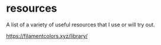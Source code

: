 # resources
A list of a variety of useful resources that I use or will try out.

https://filamentcolors.xyz/library/

